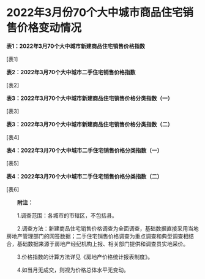# 2022年3月份70个大中城市商品住宅销售价格变动情况

**表****1****：****2022****年****3****月****70****个大中城市新建商品住宅销售价格指数**

\[表1\]

**表****2****：****2022****年****3****月****70****个大中城市二手住宅销售价格指数**

\[表2\]

**表****3****：****2022****年****3****月****70****个大中城市新建商品住宅销售价格分类指数（一）**

\[表3\]

**表****3****：****2022****年****3****月****70****个大中城市新建商品住宅销售价格分类指数（二）**

\[表4\]

**表****4****：****2022****年****3****月****70****个大中城市二手住宅销售价格分类指数（一）**

\[表5\]

**表****4****：****2022****年****3****月****70****个大中城市二手住宅销售价格分类指数（二）**

\[表6\]

　　**附注：**

　　1.调查范围：各城市的市辖区，不包括县。

　　2.调查方法：新建商品住宅销售价格调查为全面调查，基础数据直接采用当地房地产管理部门的网签数据；二手住宅销售价格调查为重点调查和典型调查相结合，基础数据来源于房地产经纪机构上报、相关部门提供和调查员实地采价。

　　3.价格指数的计算方法详见《房地产价格统计报表制度》。

　　4.如当月无成交，则视为价格总体水平无变动。